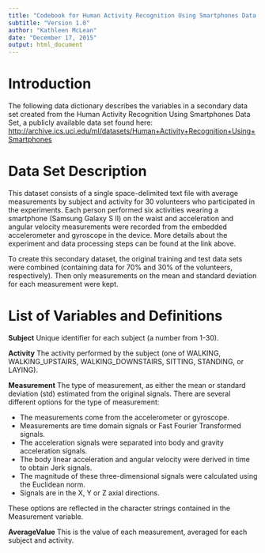 ```yaml
---
title: "Codebook for Human Activity Recognition Using Smartphones Data Set"
subtitle: "Version 1.0"
author: "Kathleen McLean"
date: "December 17, 2015"
output: html_document
---
```


# Introduction

The following data dictionary describes the variables in a secondary data set created from the Human Activity Recognition Using Smartphones Data Set, a publicly available data set found here: http://archive.ics.uci.edu/ml/datasets/Human+Activity+Recognition+Using+Smartphones

# Data Set Description

This dataset consists of a single space-delimited text file with average measurements by subject and activity for 30 volunteers who participated in the experiments. Each person performed six activities wearing a smartphone (Samsung Galaxy S II) on the waist and acceleration and angular velocity measurements were recorded from the embedded accelerometer and gyroscope in the device. More details about the experiment and data processing steps can be found at the link above.

To create this secondary dataset, the original training and test data sets were combined (containing data for 70% and 30% of the volunteers, respectively). Then only measurements on the mean and standard deviation for each measurement were kept. 

# List of Variables and Definitions

**Subject**
Unique identifier for each subject (a number from 1-30).

**Activity**
The activity performed by the subject (one of WALKING, WALKING\_UPSTAIRS, WALKING_DOWNSTAIRS, SITTING, STANDING, or LAYING).

**Measurement**
The type of measurement, as either the mean or standard deviation (std) estimated from the original signals. There are several different options for the type of measurement:

* The measurements come from the accelerometer or gyroscope.
* Measurements are time domain signals or Fast Fourier Transformed signals. 
* The acceleration signals were separated into body and gravity acceleration signals. 
* The body linear acceleration and angular velocity were derived in time to obtain Jerk signals. 
* The magnitude of these three-dimensional signals were calculated using the Euclidean norm.
* Signals are in the X, Y or Z axial directions. 

These options are reflected in the character strings contained in the Measurement variable. 

**AverageValue**
This is the value of each measurement, averaged for each subject and activity. 
